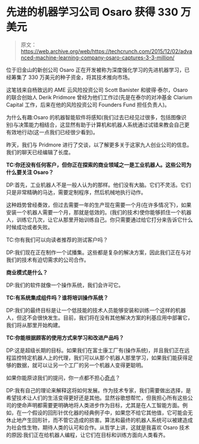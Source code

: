 # 先进的机器学习公司 Osaro 获得 330 万美元

> 原文：<https://web.archive.org/web/https://techcrunch.com/2015/12/02/advanced-machine-learning-company-osaro-captures-3-3-million/>

位于旧金山的新创公司 Osaro 正在开发被称为深度强化学习的先进机器学习，已经筹集了 330 万美元的种子资金，将其技术推向市场。

这笔钱来自杨致远的 AME 云风险投资公司 Scott Banister 和彼得·泰尔，Osaro 的联合创始人 Derik Pridmore 曾经为他们工作过(先是在泰尔的对冲基金 Clarium Capital 工作，后来在他的风险投资公司 Founders Fund 担任负责人)。

为什么有趣:Osaro 的机器智能软件将感知(我们过去已经见过很多，包括图像识别)与决策能力相结合，这显然有助于计算机和机器人系统通过试错来教会自己更有效地行动(这一点我们已经很少看到)。

昨天，我们与 Pridmore 进行了交谈，以了解更多关于这家九人创业公司的信息。我们的聊天已经编辑了长度。

**TC:你还没有任何客户，但你正在探索的商业领域之一是工业机器人。这些公司为什么要关注 Osaro？**

DP:首先，工业机器人不是一般人认为的那样。他们没有大脑。它们不灵活。它们只是非常精确的马达，需要定制程序，然后机械地执行动作。

这种趋势曾经奏效，但过去需要一年的生产现在需要一个月(在许多情况下)，如果安装一个机器人需要一个月，那就是低效的。(我们的技术)使你能够抓住一个机器人，训练它几次，让它从那里开始训练自己。你只需要通过给它打分来告诉它什么时候成功或者失败。

TC:你有我们可以向读者推荐的测试客户吗？

DP:我们现在正在制作一个试播集。这些都是复杂的解决方案，因此我们正在与对我们的技术有迫切需求的公司合作。

**商业模式是什么？**

DP:我们的软件就像一个操作系统，我们会许可它。

**TC:有系统集成组件吗？谁将培训操作系统？**

DP:我们的最终目标是让一个低技能的技术人员能够安装和训练一个这样的机器人，但这不会很快发生。目前，我们将在没有其他解决方案的利基应用中部署它，我们将从那里开始构建。

**TC:你能根据顾客的使用方式来学习和改进产品吗？**

DP:这是超级长期的目标。如果我们在富士康工厂有(操作系统)，并且我们正在远程监控特定机器人上的代理，我们可以从那个机器人那里学习，如果我们能获得足够的数据，就可以让另一个工厂的另一个机器人变得更聪明。

如果你能原谅我们的提问，你一点都不担心[奇点](https://web.archive.org/web/20230316040256/https://en.wikipedia.org/wiki/Technological_singularity)？

DP:我有自己的理论来解释这将如何发展。作为技术专家，我们需要做出选择，是希望技术让人们的生活变得更好还是其他。显然谷歌想帮忙，但我担心所有这些公司的使命声明都需要更明确地将人类进步作为目标，尤其是在人工智能方面。例如，在一个假设的回形针优化器的经典例子中，如果您不给它其他值，它可能会无休止地产生回形针，而不管它造成的损害。算法和最终的机器人系统可以被建造成为社会性生物，期待人类的认可和合作。从哲学上讲，这就是我喜欢 Osaro 技术的原因:我们正在给机器人编程，让它们在目标和训练方面向人类看齐。